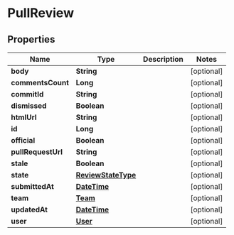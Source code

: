 
# PullReview

## Properties
Name | Type | Description | Notes
------------ | ------------- | ------------- | -------------
**body** | **String** |  |  [optional]
**commentsCount** | **Long** |  |  [optional]
**commitId** | **String** |  |  [optional]
**dismissed** | **Boolean** |  |  [optional]
**htmlUrl** | **String** |  |  [optional]
**id** | **Long** |  |  [optional]
**official** | **Boolean** |  |  [optional]
**pullRequestUrl** | **String** |  |  [optional]
**stale** | **Boolean** |  |  [optional]
**state** | [**ReviewStateType**](ReviewStateType.md) |  |  [optional]
**submittedAt** | [**DateTime**](DateTime.md) |  |  [optional]
**team** | [**Team**](Team.md) |  |  [optional]
**updatedAt** | [**DateTime**](DateTime.md) |  |  [optional]
**user** | [**User**](User.md) |  |  [optional]




